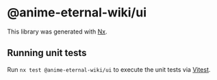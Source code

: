 # @anime-eternal-wiki/ui

This library was generated with [Nx](https://nx.dev).

## Running unit tests

Run `nx test @anime-eternal-wiki/ui` to execute the unit tests via [Vitest](https://vitest.dev/).
